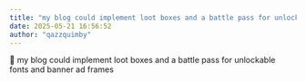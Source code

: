 ```yaml
---
title: "my blog could implement loot boxes and a battle pass for unlockable fonts and banner"
date: 2025-05-21 16:56:52
author: "qazzquimby"
---
```


💭 my blog could implement loot boxes and a battle pass for unlockable fonts and banner ad frames